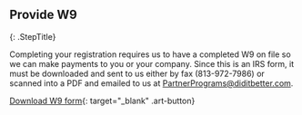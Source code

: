 ## Provide W9
{: .StepTitle}

Completing your registration requires us to have a completed W9 on file
so we can make payments to you or your company. Since this is an IRS
form, it must be downloaded and sent to us either by fax (813-972-7986)
or scanned into a PDF and emailed to us at
PartnerPrograms@diditbetter.com.

[Download W9 form](/w9.pdf){: target="_blank" .art-button}

